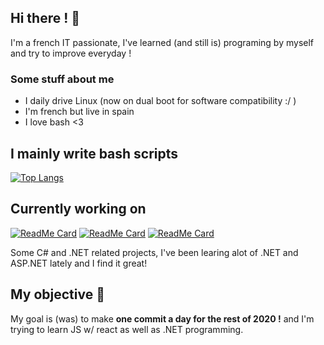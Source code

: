 ## Hi there ! 👋
I'm a french IT passionate, I've learned (and still is) programing by myself and try to improve everyday !

### Some stuff about me
- I daily drive Linux (now on dual boot for software compatibility :/ )
- I'm french but live in spain
- I love bash <3

## I mainly write bash scripts

[![Top Langs](https://github-readme-stats.vercel.app/api/top-langs/?username=Lordva)](https://github.com/anuraghazra/github-readme-stats)


## Currently working on

[![ReadMe Card](https://github-readme-stats.vercel.app/api/pin/?username=lordva&repo=minecraft-server-installer)](https://github.com/lordva/minecraft-server-installer)
[![ReadMe Card](https://github-readme-stats.vercel.app/api/pin/?username=lordva&repo=download_manager)](https://github.com/lordva/download_manager)
[![ReadMe Card](https://github-readme-stats.vercel.app/api/pin/?username=lordva&repo=Garden-bot)](https://github.com/lordva/Garden-bot)

Some C# and .NET related projects, I've been learing alot of .NET and ASP.NET lately and I find it great!

## My objective 🧭 
My goal is (was) to make **one commit a day for the rest of 2020 !**
and I'm trying to learn JS w/ react as well as .NET programming.

<!-- This is heavely inspired from https://github.com/AstroGD/AstroGD/blob/master/README.md -->
